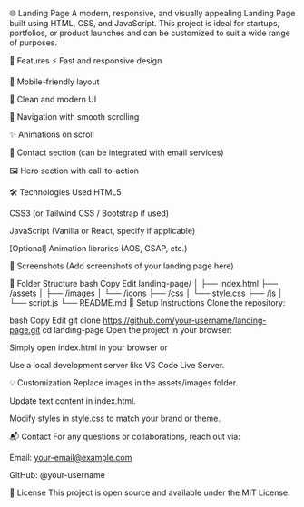 🌐 Landing Page
A modern, responsive, and visually appealing Landing Page built using HTML, CSS, and JavaScript. This project is ideal for startups, portfolios, or product launches and can be customized to suit a wide range of purposes.

🚀 Features
⚡ Fast and responsive design

📱 Mobile-friendly layout

🎨 Clean and modern UI

🧭 Navigation with smooth scrolling

✨ Animations on scroll

📩 Contact section (can be integrated with email services)

🖼️ Hero section with call-to-action

🛠️ Technologies Used
HTML5

CSS3 (or Tailwind CSS / Bootstrap if used)

JavaScript (Vanilla or React, specify if applicable)

[Optional] Animation libraries (AOS, GSAP, etc.)

📸 Screenshots
(Add screenshots of your landing page here)

📁 Folder Structure
bash
Copy
Edit
landing-page/
│
├── index.html
├── /assets
│   ├── /images
│   └── /icons
├── /css
│   └── style.css
├── /js
│   └── script.js
└── README.md
🔧 Setup Instructions
Clone the repository:

bash
Copy
Edit
git clone https://github.com/your-username/landing-page.git
cd landing-page
Open the project in your browser:

Simply open index.html in your browser
or

Use a local development server like VS Code Live Server.

💡 Customization
Replace images in the assets/images folder.

Update text content in index.html.

Modify styles in style.css to match your brand or theme.

📬 Contact
For any questions or collaborations, reach out via:

Email: your-email@example.com

GitHub: @your-username

📄 License
This project is open source and available under the MIT License.
